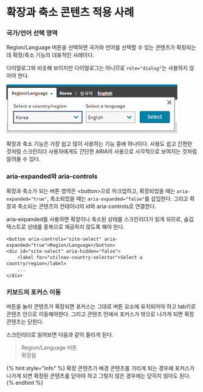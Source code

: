 # 확장과 축소 콘텐츠 적용 사례

### 국가/언어 선택 영역

Region/Language 버튼을 선택하면 국가와 언어를 선택할 수 있는 콘텐츠가 확장되는데 확장/축소 기능의 대표적인 사례이다.

다이얼로그와 비슷해 보이지만  다이얼로그는 아니므로 `role="dialog"`는 사용하지 않아야 한다.

![](../../.gitbook/assets/image%20%2810%29.png)

확장과 축소 기능은 가장 쉽고 많이 사용하는 기능 중에 하나이다. 사용도 쉽고 간편한 것처럼 스크린리더 사용자에게도 간단한 ARIA의 사용으로 시각적으로 보여지는 것처럼 알려줄 수 있다.

### aria-expanded와 aria-controls

확장과 축소가 되는 버튼 영역은 &lt;button&gt;으로 마크업하고, 확장되었을 때는 `aria-expanded="true"`, 축소되었을 때는 `aria-expanded="false"`를 삽입한다. 그리고 확장과 축소되는 콘텐츠의 컨테이너의 id와 aria-controls로 연결한다.

aria-expanded를 사용하면 확장이나 축소된 상태를 스크린리더가 읽게 되므로, 숨김텍스트로 상태를 중복으로 제공하지 않도록 해야 한다.

```markup
<button aria-controls="site-select" aria-expanded="true">Region/Language</button>
<div id="site-select" aria-hidden="false">
    <label for="utilnav-country-selector">Select a country/region</label>
    ...
</div>
```

### 키보드의 포커스 이동

버튼을 눌러 콘텐츠가 확장되면 포커스는 그대로 버튼 요소에 유지되어야 하고 tab키로 콘텐츠 안으로 이동해야한다. 그리고 콘텐츠 안에서 포커스가 밖으로 나가게 되면 확장 콘텐츠는 닫힌다. 

스크린리더로 읽어보면 다음과 같이 들리게 된다.

> Region/Language 버튼  
> 확장됨

{% hint style="info" %}
확장 콘텐츠가 배경 콘텐츠를 가리게 되는 경우에 포커스가 나가게 되면 확장된 콘텐츠를 닫아야  하고 그렇지 않은 경우에는 닫히지 않아도 된다.
{% endhint %}

